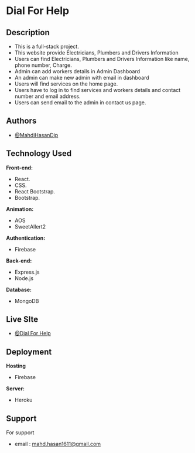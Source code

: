 
# Dial For Help

## Description
- This is a full-stack project.
- This website provide Electricians, Plumbers and Drivers Information 
- Users can find Electricians, Plumbers and Drivers Information like name, phone number, Charge.
- Admin can add workers details in Admin Dashboard
- An admin can make new admin with email in dashboard
- Users will find services on the home page. 
- Users have to log in to find services and workers details and contact number and email address.
- Users can send email to the admin in contact us page.


## Authors

- [@MahdiHasanDip](https://www.github.com/MahdiHasanDip)


  
## Technology Used

**Front-end:** 
- React.
- CSS.
- React Bootstrap.
- Bootstrap.

**Animation:** 
- AOS
- SweetAllert2

**Authentication:** 
- Firebase

**Back-end:** 

- Express.js
- Node.js

**Database:** 
- MongoDB






  
## Live SIte

- [@Dial For Help](https://dial-for-help-2e0f9.web.app/)

  
## Deployment

**Hosting**
- Firebase

**Server:**
- Heroku 

  
## Support

For support 
- email : mahd.hasan1611@gmail.com

  
